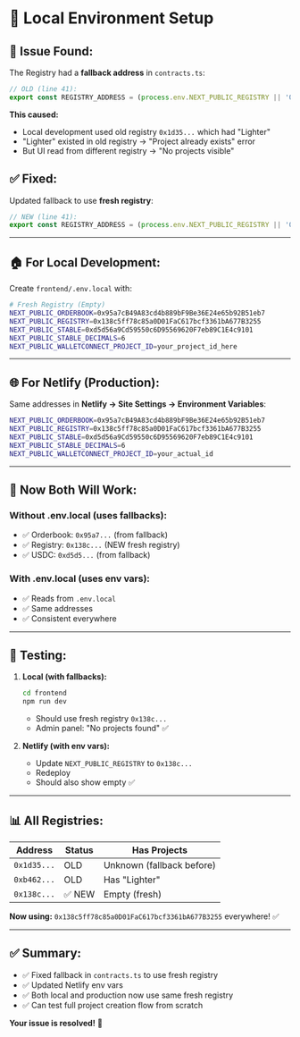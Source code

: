 # 🔧 Local Environment Setup

## 🐛 **Issue Found:**

The Registry had a **fallback address** in `contracts.ts`:

```typescript
// OLD (line 41):
export const REGISTRY_ADDRESS = (process.env.NEXT_PUBLIC_REGISTRY || '0x1d35a58d583678e80e25d6d433ae8f9722751a94') as `0x${string}`;
```

**This caused:**
- Local development used old registry `0x1d35...` which had "Lighter"
- "Lighter" existed in old registry → "Project already exists" error
- But UI read from different registry → "No projects visible"

## ✅ **Fixed:**

Updated fallback to use **fresh registry**:

```typescript
// NEW (line 41):
export const REGISTRY_ADDRESS = (process.env.NEXT_PUBLIC_REGISTRY || '0x138c5ff78c85a0D01FaC617bcf3361bA677B3255') as `0x${string}`;
```

---

## 🏠 **For Local Development:**

Create `frontend/.env.local` with:

```bash
# Fresh Registry (Empty)
NEXT_PUBLIC_ORDERBOOK=0x95a7cB49A83cd4b889bF9Be36E24e65b92B51eb7
NEXT_PUBLIC_REGISTRY=0x138c5ff78c85a0D01FaC617bcf3361bA677B3255
NEXT_PUBLIC_STABLE=0xd5d56a9Cd59550c6D95569620F7eb89C1E4c9101
NEXT_PUBLIC_STABLE_DECIMALS=6
NEXT_PUBLIC_WALLETCONNECT_PROJECT_ID=your_project_id_here
```

---

## 🌐 **For Netlify (Production):**

Same addresses in **Netlify → Site Settings → Environment Variables**:

```bash
NEXT_PUBLIC_ORDERBOOK=0x95a7cB49A83cd4b889bF9Be36E24e65b92B51eb7
NEXT_PUBLIC_REGISTRY=0x138c5ff78c85a0D01FaC617bcf3361bA677B3255
NEXT_PUBLIC_STABLE=0xd5d56a9Cd59550c6D95569620F7eb89C1E4c9101
NEXT_PUBLIC_STABLE_DECIMALS=6
NEXT_PUBLIC_WALLETCONNECT_PROJECT_ID=your_actual_id
```

---

## 🎯 **Now Both Will Work:**

### **Without .env.local (uses fallbacks):**
- ✅ Orderbook: `0x95a7...` (from fallback)
- ✅ Registry: `0x138c...` (NEW fresh registry)
- ✅ USDC: `0xd5d5...` (from fallback)

### **With .env.local (uses env vars):**
- ✅ Reads from `.env.local`
- ✅ Same addresses
- ✅ Consistent everywhere

---

## 🧪 **Testing:**

1. **Local (with fallbacks):**
   ```bash
   cd frontend
   npm run dev
   ```
   - Should use fresh registry `0x138c...`
   - Admin panel: "No projects found" ✅

2. **Netlify (with env vars):**
   - Update `NEXT_PUBLIC_REGISTRY` to `0x138c...`
   - Redeploy
   - Should also show empty ✅

---

## 📊 **All Registries:**

| Address | Status | Has Projects |
|---------|--------|--------------|
| `0x1d35...` | OLD | Unknown (fallback before) |
| `0xb462...` | OLD | Has "Lighter" |
| `0x138c...` | ✅ NEW | Empty (fresh) |

**Now using:** `0x138c5ff78c85a0D01FaC617bcf3361bA677B3255` everywhere! ✅

---

## ✅ **Summary:**

- ✅ Fixed fallback in `contracts.ts` to use fresh registry
- ✅ Updated Netlify env vars
- ✅ Both local and production now use same fresh registry
- ✅ Can test full project creation flow from scratch

**Your issue is resolved!** 🎉

